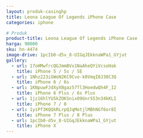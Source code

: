 ```yaml
---
layout: produk-casinghp
title: Leona League Of Legends iPhone Case
categories: iphone

# Produk
product-title: Leona League Of Legends iPhone Case
harga: 90000
sku: hn-4474
image-drive: 1pcIb0-d5v_8-UIGqJEkknaWPa1_GYjut
gallery:
  - url: 17oHMwfrcQGJmmBVx1NaAheQYiVcsoHak
    title: iPhone 5 / 5s / SE
  - url: 1Nhz223iGWoN2KC9Cvo-k0VmqI8J38C3Q
    title: iPhone 6 / 6s
  - url: 1KNpuwFJdXyXBgaz57Tl3HoedwQh4F_I2
    title: iPhone 6 Plus / 6s Plus
  - url: 1jz16hlYU5kZOKSnixO9GnrS53n34kKLI
    title: iPhone 7 / 8
  - url: 1yiPf3KQQkRLrpQJqMotjlMBhNGf6or8I
    title: iPhone 7 Plus / 8 Plus
  - url: 1pcIb0-d5v_8-UIGqJEkknaWPa1_GYjut
    title: iPhone X
---
```

